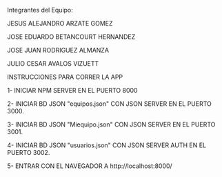 Integrantes del Equipo:

JESUS ALEJANDRO ARZATE GOMEZ

JOSE EDUARDO BETANCOURT HERNANDEZ

JOSE JUAN RODRIGUEZ ALMANZA

JULIO CESAR AVALOS VIZUETT

INSTRUCCIONES PARA CORRER LA APP

1- INICIAR NPM SERVER EN EL PUERTO 8000

2- INICIAR BD JSON "equipos.json" CON JSON SERVER EN EL PUERTO 3000.

3- INICIAR BD JSON "Miequipo.json" CON JSON SERVER EN EL PUERTO 3001.

4- INICIAR BD JSON "usuarios.json" CON JSON SERVER AUTH EN EL PUERTO 3002.

5- ENTRAR CON EL NAVEGADOR A http://localhost:8000/
